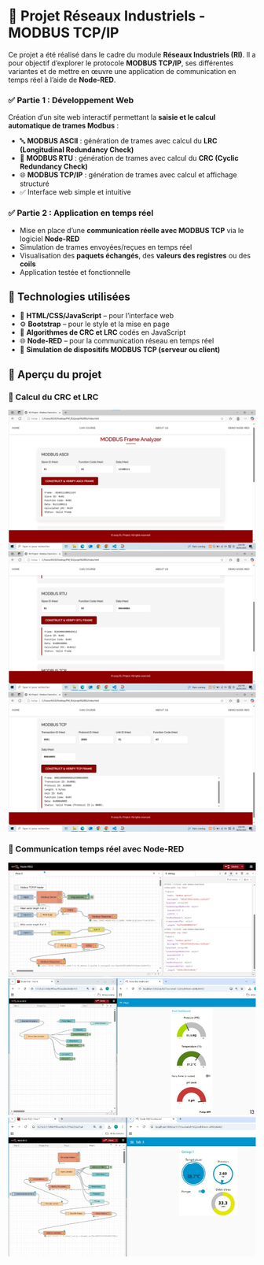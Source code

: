 # 📡 Projet Réseaux Industriels - MODBUS TCP/IP

Ce projet a été réalisé dans le cadre du module **Réseaux Industriels (RI)**. Il a pour objectif d’explorer le protocole **MODBUS TCP/IP**, ses différentes variantes et de mettre en œuvre une application de communication en temps réel à l’aide de **Node-RED**.

### ✅ Partie 1 : Développement Web

Création d’un site web interactif permettant la **saisie et le calcul automatique de trames Modbus** :

- 🔤 **MODBUS ASCII** : génération de trames avec calcul du **LRC (Longitudinal Redundancy Check)**
- 🔣 **MODBUS RTU** : génération de trames avec calcul du **CRC (Cyclic Redundancy Check)**
- 🌐 **MODBUS TCP/IP** : génération de trames avec calcul et affichage structuré
- ✅ Interface web simple et intuitive

### ✅ Partie 2 : Application en temps réel

- Mise en place d’une **communication réelle avec MODBUS TCP** via le logiciel **Node-RED**
- Simulation de trames envoyées/reçues en temps réel
- Visualisation des **paquets échangés**, des **valeurs des registres** ou des **coils**
- Application testée et fonctionnelle

## 🔧 Technologies utilisées

- 🧠 **HTML/CSS/JavaScript** – pour l’interface web
- ⚙️ **Bootstrap** – pour le style et la mise en page
- 🔁 **Algorithmes de CRC et LRC** codés en JavaScript
- 🌐 **Node-RED** – pour la communication réseau en temps réel
- 🧪 **Simulation de dispositifs MODBUS TCP (serveur ou client)**

## 📸 Aperçu du projet


### 🧮 Calcul du CRC et LRC
![Calcul LRC](assets/calcul_lrc.png)
![Calcul CRC](assets/calcul_crc.png)
![Construire une Trame](assets/constructModbus.png)

### 🔄 Communication temps réel avec Node-RED
![Node RED](assets/modbusflow1.png)
![Node RED](assets/noderedPOMP.png)
![Node RED](assets/noderedPoolController.png)



